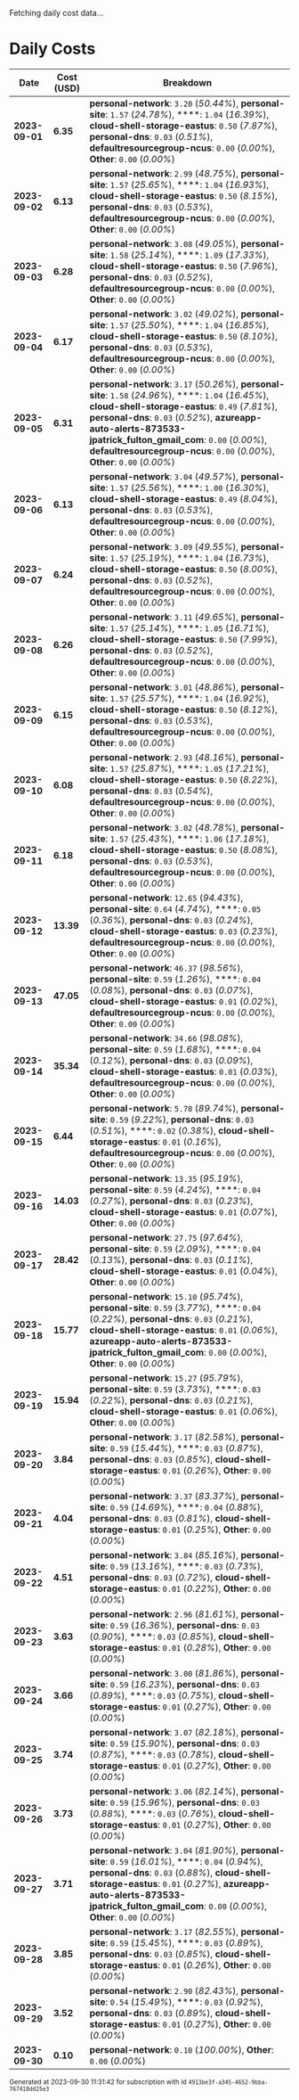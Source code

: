 Fetching daily cost data...
# Daily Costs

| Date | Cost (USD) | Breakdown |
|------|----------------|-----------|
| **2023-09-01** | **6.35** | **personal-network**: `3.20` (_50.44%_), **personal-site**: `1.57` (_24.78%_), ****: `1.04` (_16.39%_), **cloud-shell-storage-eastus**: `0.50` (_7.87%_), **personal-dns**: `0.03` (_0.51%_), **defaultresourcegroup-ncus**: `0.00` (_0.00%_), **Other**: `0.00` (_0.00%_) |
| **2023-09-02** | **6.13** | **personal-network**: `2.99` (_48.75%_), **personal-site**: `1.57` (_25.65%_), ****: `1.04` (_16.93%_), **cloud-shell-storage-eastus**: `0.50` (_8.15%_), **personal-dns**: `0.03` (_0.53%_), **defaultresourcegroup-ncus**: `0.00` (_0.00%_), **Other**: `0.00` (_0.00%_) |
| **2023-09-03** | **6.28** | **personal-network**: `3.08` (_49.05%_), **personal-site**: `1.58` (_25.14%_), ****: `1.09` (_17.33%_), **cloud-shell-storage-eastus**: `0.50` (_7.96%_), **personal-dns**: `0.03` (_0.52%_), **defaultresourcegroup-ncus**: `0.00` (_0.00%_), **Other**: `0.00` (_0.00%_) |
| **2023-09-04** | **6.17** | **personal-network**: `3.02` (_49.02%_), **personal-site**: `1.57` (_25.50%_), ****: `1.04` (_16.85%_), **cloud-shell-storage-eastus**: `0.50` (_8.10%_), **personal-dns**: `0.03` (_0.53%_), **defaultresourcegroup-ncus**: `0.00` (_0.00%_), **Other**: `0.00` (_0.00%_) |
| **2023-09-05** | **6.31** | **personal-network**: `3.17` (_50.26%_), **personal-site**: `1.58` (_24.96%_), ****: `1.04` (_16.45%_), **cloud-shell-storage-eastus**: `0.49` (_7.81%_), **personal-dns**: `0.03` (_0.52%_), **azureapp-auto-alerts-873533-jpatrick_fulton_gmail_com**: `0.00` (_0.00%_), **defaultresourcegroup-ncus**: `0.00` (_0.00%_), **Other**: `0.00` (_0.00%_) |
| **2023-09-06** | **6.13** | **personal-network**: `3.04` (_49.57%_), **personal-site**: `1.57` (_25.56%_), ****: `1.00` (_16.30%_), **cloud-shell-storage-eastus**: `0.49` (_8.04%_), **personal-dns**: `0.03` (_0.53%_), **defaultresourcegroup-ncus**: `0.00` (_0.00%_), **Other**: `0.00` (_0.00%_) |
| **2023-09-07** | **6.24** | **personal-network**: `3.09` (_49.55%_), **personal-site**: `1.57` (_25.19%_), ****: `1.04` (_16.73%_), **cloud-shell-storage-eastus**: `0.50` (_8.00%_), **personal-dns**: `0.03` (_0.52%_), **defaultresourcegroup-ncus**: `0.00` (_0.00%_), **Other**: `0.00` (_0.00%_) |
| **2023-09-08** | **6.26** | **personal-network**: `3.11` (_49.65%_), **personal-site**: `1.57` (_25.14%_), ****: `1.05` (_16.71%_), **cloud-shell-storage-eastus**: `0.50` (_7.99%_), **personal-dns**: `0.03` (_0.52%_), **defaultresourcegroup-ncus**: `0.00` (_0.00%_), **Other**: `0.00` (_0.00%_) |
| **2023-09-09** | **6.15** | **personal-network**: `3.01` (_48.86%_), **personal-site**: `1.57` (_25.57%_), ****: `1.04` (_16.92%_), **cloud-shell-storage-eastus**: `0.50` (_8.12%_), **personal-dns**: `0.03` (_0.53%_), **defaultresourcegroup-ncus**: `0.00` (_0.00%_), **Other**: `0.00` (_0.00%_) |
| **2023-09-10** | **6.08** | **personal-network**: `2.93` (_48.16%_), **personal-site**: `1.57` (_25.87%_), ****: `1.05` (_17.21%_), **cloud-shell-storage-eastus**: `0.50` (_8.22%_), **personal-dns**: `0.03` (_0.54%_), **defaultresourcegroup-ncus**: `0.00` (_0.00%_), **Other**: `0.00` (_0.00%_) |
| **2023-09-11** | **6.18** | **personal-network**: `3.02` (_48.78%_), **personal-site**: `1.57` (_25.43%_), ****: `1.06` (_17.18%_), **cloud-shell-storage-eastus**: `0.50` (_8.08%_), **personal-dns**: `0.03` (_0.53%_), **defaultresourcegroup-ncus**: `0.00` (_0.00%_), **Other**: `0.00` (_0.00%_) |
| **2023-09-12** | **13.39** | **personal-network**: `12.65` (_94.43%_), **personal-site**: `0.64` (_4.74%_), ****: `0.05` (_0.36%_), **personal-dns**: `0.03` (_0.24%_), **cloud-shell-storage-eastus**: `0.03` (_0.23%_), **defaultresourcegroup-ncus**: `0.00` (_0.00%_), **Other**: `0.00` (_0.00%_) |
| **2023-09-13** | **47.05** | **personal-network**: `46.37` (_98.56%_), **personal-site**: `0.59` (_1.26%_), ****: `0.04` (_0.08%_), **personal-dns**: `0.03` (_0.07%_), **cloud-shell-storage-eastus**: `0.01` (_0.02%_), **defaultresourcegroup-ncus**: `0.00` (_0.00%_), **Other**: `0.00` (_0.00%_) |
| **2023-09-14** | **35.34** | **personal-network**: `34.66` (_98.08%_), **personal-site**: `0.59` (_1.68%_), ****: `0.04` (_0.12%_), **personal-dns**: `0.03` (_0.09%_), **cloud-shell-storage-eastus**: `0.01` (_0.03%_), **defaultresourcegroup-ncus**: `0.00` (_0.00%_), **Other**: `0.00` (_0.00%_) |
| **2023-09-15** | **6.44** | **personal-network**: `5.78` (_89.74%_), **personal-site**: `0.59` (_9.22%_), **personal-dns**: `0.03` (_0.51%_), ****: `0.02` (_0.38%_), **cloud-shell-storage-eastus**: `0.01` (_0.16%_), **defaultresourcegroup-ncus**: `0.00` (_0.00%_), **Other**: `0.00` (_0.00%_) |
| **2023-09-16** | **14.03** | **personal-network**: `13.35` (_95.19%_), **personal-site**: `0.59` (_4.24%_), ****: `0.04` (_0.27%_), **personal-dns**: `0.03` (_0.23%_), **cloud-shell-storage-eastus**: `0.01` (_0.07%_), **Other**: `0.00` (_0.00%_) |
| **2023-09-17** | **28.42** | **personal-network**: `27.75` (_97.64%_), **personal-site**: `0.59` (_2.09%_), ****: `0.04` (_0.13%_), **personal-dns**: `0.03` (_0.11%_), **cloud-shell-storage-eastus**: `0.01` (_0.04%_), **Other**: `0.00` (_0.00%_) |
| **2023-09-18** | **15.77** | **personal-network**: `15.10` (_95.74%_), **personal-site**: `0.59` (_3.77%_), ****: `0.04` (_0.22%_), **personal-dns**: `0.03` (_0.21%_), **cloud-shell-storage-eastus**: `0.01` (_0.06%_), **azureapp-auto-alerts-873533-jpatrick_fulton_gmail_com**: `0.00` (_0.00%_), **Other**: `0.00` (_0.00%_) |
| **2023-09-19** | **15.94** | **personal-network**: `15.27` (_95.79%_), **personal-site**: `0.59` (_3.73%_), ****: `0.03` (_0.22%_), **personal-dns**: `0.03` (_0.21%_), **cloud-shell-storage-eastus**: `0.01` (_0.06%_), **Other**: `0.00` (_0.00%_) |
| **2023-09-20** | **3.84** | **personal-network**: `3.17` (_82.58%_), **personal-site**: `0.59` (_15.44%_), ****: `0.03` (_0.87%_), **personal-dns**: `0.03` (_0.85%_), **cloud-shell-storage-eastus**: `0.01` (_0.26%_), **Other**: `0.00` (_0.00%_) |
| **2023-09-21** | **4.04** | **personal-network**: `3.37` (_83.37%_), **personal-site**: `0.59` (_14.69%_), ****: `0.04` (_0.88%_), **personal-dns**: `0.03` (_0.81%_), **cloud-shell-storage-eastus**: `0.01` (_0.25%_), **Other**: `0.00` (_0.00%_) |
| **2023-09-22** | **4.51** | **personal-network**: `3.84` (_85.16%_), **personal-site**: `0.59` (_13.16%_), ****: `0.03` (_0.73%_), **personal-dns**: `0.03` (_0.72%_), **cloud-shell-storage-eastus**: `0.01` (_0.22%_), **Other**: `0.00` (_0.00%_) |
| **2023-09-23** | **3.63** | **personal-network**: `2.96` (_81.61%_), **personal-site**: `0.59` (_16.36%_), **personal-dns**: `0.03` (_0.90%_), ****: `0.03` (_0.85%_), **cloud-shell-storage-eastus**: `0.01` (_0.28%_), **Other**: `0.00` (_0.00%_) |
| **2023-09-24** | **3.66** | **personal-network**: `3.00` (_81.86%_), **personal-site**: `0.59` (_16.23%_), **personal-dns**: `0.03` (_0.89%_), ****: `0.03` (_0.75%_), **cloud-shell-storage-eastus**: `0.01` (_0.27%_), **Other**: `0.00` (_0.00%_) |
| **2023-09-25** | **3.74** | **personal-network**: `3.07` (_82.18%_), **personal-site**: `0.59` (_15.90%_), **personal-dns**: `0.03` (_0.87%_), ****: `0.03` (_0.78%_), **cloud-shell-storage-eastus**: `0.01` (_0.27%_), **Other**: `0.00` (_0.00%_) |
| **2023-09-26** | **3.73** | **personal-network**: `3.06` (_82.14%_), **personal-site**: `0.59` (_15.96%_), **personal-dns**: `0.03` (_0.88%_), ****: `0.03` (_0.76%_), **cloud-shell-storage-eastus**: `0.01` (_0.27%_), **Other**: `0.00` (_0.00%_) |
| **2023-09-27** | **3.71** | **personal-network**: `3.04` (_81.90%_), **personal-site**: `0.59` (_16.01%_), ****: `0.04` (_0.94%_), **personal-dns**: `0.03` (_0.88%_), **cloud-shell-storage-eastus**: `0.01` (_0.27%_), **azureapp-auto-alerts-873533-jpatrick_fulton_gmail_com**: `0.00` (_0.00%_), **Other**: `0.00` (_0.00%_) |
| **2023-09-28** | **3.85** | **personal-network**: `3.17` (_82.55%_), **personal-site**: `0.59` (_15.45%_), ****: `0.03` (_0.89%_), **personal-dns**: `0.03` (_0.85%_), **cloud-shell-storage-eastus**: `0.01` (_0.26%_), **Other**: `0.00` (_0.00%_) |
| **2023-09-29** | **3.52** | **personal-network**: `2.90` (_82.43%_), **personal-site**: `0.54` (_15.49%_), ****: `0.03` (_0.92%_), **personal-dns**: `0.03` (_0.89%_), **cloud-shell-storage-eastus**: `0.01` (_0.27%_), **Other**: `0.00` (_0.00%_) |
| **2023-09-30** | **0.10** | **personal-network**: `0.10` (_100.00%_), **Other**: `0.00` (_0.00%_) |


<sup>Generated at 2023-09-30 11:31:42 for subscription with id `4913be3f-a345-4652-9bba-767418dd25e3`</sup>

